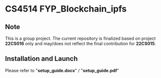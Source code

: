 # CS4514 FYP_Blockchain_ipfs
## Note
This is a group project. The current repository is finalized based on project **22CS016** only and may/does not reflect the final contribution for **22CS015**. 
## Installation and Launch
Please refer to "**setup_guide.docx**" / "**setup_guide.pdf**"
